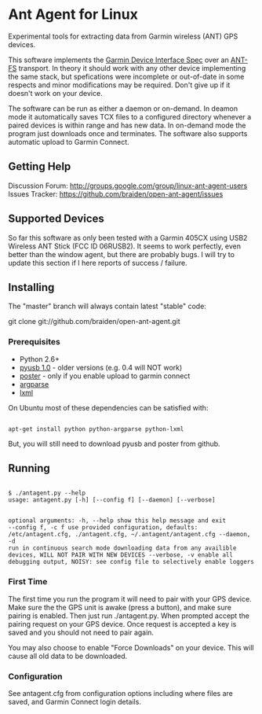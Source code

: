 # Ant Agent for Linux

Experimental tools for extracting data from Garmin wireless (ANT) GPS devices.

This software implements the [Garmin Device Interface Spec](http://www8.garmin.com/support/commProtocol.html) over an [ANT-FS](http://www.thisisant.com) transport. In theory it should work with any other device implementing the same stack, but spefications were incomplete or out-of-date in some respects and minor modifications may be required. Don't give up if it doesn't work on your device.

The software can be run as either a daemon or on-demand. In deamon mode it automatically saves TCX files to a configured directory whenever a paired devices is within range and has new data. In on-demand mode the program just downloads once and terminates. The software also supports automatic upload to Garmin Connect.

## Getting Help

Discussion Forum: http://groups.google.com/group/linux-ant-agent-users
Issues Tracker: https://github.com/braiden/open-ant-agent/issues

## Supported Devices

So far this software as only been tested with a Garmin 405CX using USB2 Wireless ANT Stick (FCC ID 06RUSB2). It seems to work perfectly, even better than the window agent, but there are probably bugs. I will try to update this section if I here reports of success / failure.

## Installing

The "master" branch will always contain latest "stable" code:

git clone git://github.com/braiden/open-ant-agent.git

### Prerequisites

 * Python 2.6+
 * [pyusb 1.0](https://github.com/walac/pyusb) - older versions (e.g. 0.4 will NOT work)
 * [poster](https://github.com/synack/python-poster) - only if you enable upload to garmin connect
 * [argparse](http://pypi.python.org/pypi/argparse)
 * [lxml](http://pypi.python.org/pypi/lxml)

On Ubuntu most of these dependencies can be satisfied with:

<code>
apt-get install python python-argparse python-lxml
</code>

But, you will still need to download pyusb and poster from github.

## Running

<code>
$ ./antagent.py --help
usage: antagent.py [-h] [--config f] [--daemon] [--verbose]

optional arguments:
  -h, --help        show this help message and exit
  --config f, -c f  use provided configuration, defaults: /etc/antagent.cfg,
                    ./antagent.cfg, ~/.antagent/antagent.cfg
  --daemon, -d      run in continuous search mode downloading data from any
                    availible devices, WILL NOT PAIR WITH NEW DEVICES
  --verbose, -v     enable all debugging output, NOISY: see config file to
                    selectively enable loggers
</code>

### First Time

The first time you run the program it will need to pair with your GPS device. Make sure the the GPS unit is awake (press a button), and make sure pairing is enabled. Then just run ./antagent.py. When prompted accept the pairing request on your GPS device. Once request is accepted a key is saved and you should not need to pair again.

You may also choose to enable "Force Downloads" on your device. This will cause all old data to be downloaded.

### Configuration

See antagent.cfg from configuration options including where files are saved, and Garmin Connect login details.
